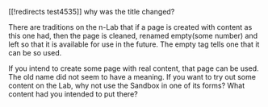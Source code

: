 [[!redirects test4535]]
why was the title changed?

There are traditions on the n-Lab that if a page is created with content as this one had, then the page is cleaned, renamed empty(some number) and left so that it is available for use in the future. The empty tag tells one that it can be so used. 

If you intend to create some page with real content, that page can be used. The old name did not seem to have a meaning.  If you want to try out some content on the Lab, why not use the Sandbox in one of its forms? What content had you intended to put there?